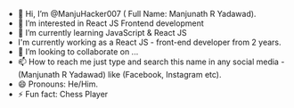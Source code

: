 - 👋 Hi, I’m @ManjuHacker007 ( Full Name: Manjunath R Yadawad).
- 👀 I’m interested in React JS Frontend development
- 🌱 I’m currently learning JavaScript & React JS
- I'm currently working as a React JS - front-end developer from 2 years.
- 💞️ I’m looking to collaborate on ...
- 📫 How to reach me just type and search this name in any social media - (Manjunath R Yadawad) like (Facebook, Instagram etc).
- 😄 Pronouns: He/Him.
- ⚡ Fun fact: Chess Player

<!---
ManjuHacker007/ManjuHacker007 is a ✨ special ✨ repository because its `README.md` (this file) appears on your GitHub profile.
You can click the Preview link to take a look at your changes.
--->
